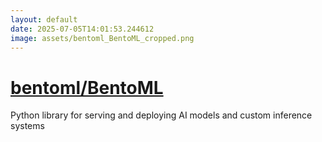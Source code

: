 ```yaml
---
layout: default
date: 2025-07-05T14:01:53.244612
image: assets/bentoml_BentoML_cropped.png
---
```


# [bentoml/BentoML](https://github.com/bentoml/BentoML)

Python library for serving and deploying AI models and custom inference systems
